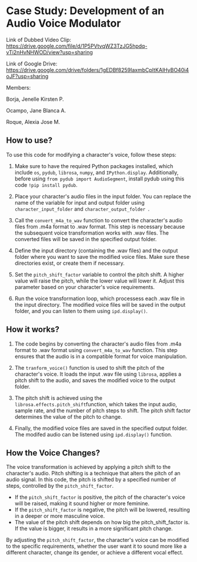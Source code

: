# Case Study: Development of an Audio Voice Modulator 

Link of Dubbed Video Clip: https://drive.google.com/file/d/1P5PVtvqWZ3TzJG5hpdq-vTi2nHvNHWOD/view?usp=sharing 

Link of Google Drive: https://drive.google.com/drive/folders/1gEDBf8259IaxmbCpItKAlHyBO40i4oJF?usp=sharing 

Members: 

Borja, Jenelle Kirsten P. 

Ocampo, Jane Blanca A.

Roque, Alexia Jose M. 

## How to use? 

To use this code for modifying a character's voice, follow these steps: 

1. Make sure to have the required Python packages installed, which include `os`, `pydub`, `librosa`, `numpy`, and `IPython.display`. Additionally, before using `from pydub import AudioSegment`, install pydub using this code `!pip install pydub`.

2. Place your character's audio files in the input folder. You can replace the name of the variable for input and output folder using `character_input_folder` and  `character_output_folder `.

3. Call the `convert_m4a_to_wav` function to convert the character's audio files from .m4a format to .wav format. This step is necessary because the subsequent voice transformation works with .wav files. The converted files will be saved in the specified output folder.

4. Define the input directory (containing the .wav files) and the output folder where you want to save the modified voice files. Make sure these directories exist, or create them if necessary.

5. Set the `pitch_shift_factor` variable to control the pitch shift. A higher value will raise the pitch, while the lower value will lower it. Adjust this parameter based on your character's voice requirements.

6. Run the voice transformation loop, which processess each .wav file in the input directory. The modified voice files will be saved in the output folder, and you can listen to them using  `ipd.display()`.

## How it works? 

1. The code begins by converting the character's audio files from .m4a format to .wav format using  `convert_m4a_to_wav` function. This step ensures that the audio is in a compatible format for voice manipulation.

2. The `tranform_voice()` function is used to shift the pitch of the character's voice. It loads the input .wav file using  `librosa`, applies a pitch shift to the audio, and saves the modified voice to the output folder.

3. The pitch shift is achieved using the `librosa.effects.pitch_shift`function, which takes the input audio, sample rate, and the number of pitch steps to shift. The pitch shift factor determines the value of the pitch to change.

4. Finally, the modified voice files are saved in the specified output folder. The modifed audio can be listened using `ipd.display()` function.


## How the Voice Changes? 

The voice transformation is achieved by applying a pitch shift to the character's audio. Pitch shifting is a technique that alters the pitch of an audio signal. In this code, the pitch is shifted by a specified number of steps, controlled by the `pitch_shift_factor`. 

- If the `pitch_shift_factor` is positive, the pitch of the character's voice will be raised, making it sound higher or more feminine.
- If the `pitch_shift_factor` is negative, the pitch will be lowered, resulting in a deeper or more masculine voice.
- The value of the pitch shift depends on how big the pitch_shift_factor is. If the value is bigger, it results in a more significant pitch change.

By adjusting the `pitch_shift_factor`, the character's voice can be modified to the specific requirements, whether the user want it to sound more like a different character, change its gender, or achieve a different vocal effect. 
